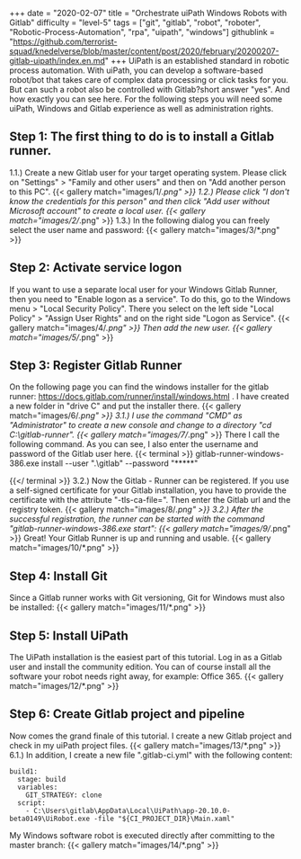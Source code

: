 +++
date = "2020-02-07"
title = "Orchestrate uiPath Windows Robots with Gitlab"
difficulty = "level-5"
tags = ["git", "gitlab", "robot", "roboter", "Robotic-Process-Automation", "rpa", "uipath", "windows"]
githublink = "https://github.com/terrorist-squad/knedelverse/blob/master/content/post/2020/february/20200207-gitlab-uipath/index.en.md"
+++
UiPath is an established standard in robotic process automation. With uiPath, you can develop a software-based robot/bot that takes care of complex data processing or click tasks for you. But can such a robot also be controlled with Gitlab?short answer "yes". And how exactly you can see here. For the following steps you will need some uiPath, Windows and Gitlab experience as well as administration rights.
## Step 1: The first thing to do is to install a Gitlab runner.
1.1.) Create a new Gitlab user for your target operating system. Please click on "Settings" > "Family and other users" and then on "Add another person to this PC".
{{< gallery match="images/1/*.png" >}}
1.2.) Please click "I don't know the credentials for this person" and then click "Add user without Microsoft account" to create a local user.
{{< gallery match="images/2/*.png" >}}
1.3.) In the following dialog you can freely select the user name and password:
{{< gallery match="images/3/*.png" >}}

## Step 2: Activate service logon
If you want to use a separate local user for your Windows Gitlab Runner, then you need to "Enable logon as a service". To do this, go to the Windows menu > "Local Security Policy". There you select on the left side "Local Policy" > "Assign User Rights" and on the right side "Logon as Service".
{{< gallery match="images/4/*.png" >}}
Then add the new user.
{{< gallery match="images/5/*.png" >}}

## Step 3: Register Gitlab Runner
On the following page you can find the windows installer for the gitlab runner: https://docs.gitlab.com/runner/install/windows.html . I have created a new folder in "drive C" and put the installer there.
{{< gallery match="images/6/*.png" >}}
3.1.) I use the command "CMD" as "Administrator" to create a new console and change to a directory "cd C:\gitlab-runner".
{{< gallery match="images/7/*.png" >}}
There I call the following command. As you can see, I also enter the username and password of the Gitlab user here.
{{< terminal >}}
gitlab-runner-windows-386.exe install --user ".\gitlab" --password "*****"

{{</ terminal >}}
3.2.) Now the Gitlab - Runner can be registered. If you use a self-signed certificate for your Gitlab installation, you have to provide the certificate with the attribute "-tls-ca-file=". Then enter the Gitlab url and the registry token.
{{< gallery match="images/8/*.png" >}}
3.2.) After the successful registration, the runner can be started with the command "gitlab-runner-windows-386.exe start":
{{< gallery match="images/9/*.png" >}}
Great! Your Gitlab Runner is up and running and usable.
{{< gallery match="images/10/*.png" >}}

## Step 4: Install Git
Since a Gitlab runner works with Git versioning, Git for Windows must also be installed:
{{< gallery match="images/11/*.png" >}}

## Step 5: Install UiPath
The UiPath installation is the easiest part of this tutorial. Log in as a Gitlab user and install the community edition. You can of course install all the software your robot needs right away, for example: Office 365.
{{< gallery match="images/12/*.png" >}}

## Step 6: Create Gitlab project and pipeline
Now comes the grand finale of this tutorial. I create a new Gitlab project and check in my uiPath project files.
{{< gallery match="images/13/*.png" >}}
6.1.) In addition, I create a new file ".gitlab-ci.yml" with the following content:
```
build1:
  stage: build
  variables:
    GIT_STRATEGY: clone
  script:
    - C:\Users\gitlab\AppData\Local\UiPath\app-20.10.0-beta0149\UiRobot.exe -file "${CI_PROJECT_DIR}\Main.xaml"

```
My Windows software robot is executed directly after committing to the master branch:
{{< gallery match="images/14/*.png" >}}
